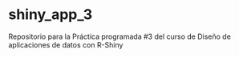 # shiny_app_3
Repositorio para la Práctica programada #3 del curso de Diseño de aplicaciones de datos con R-Shiny
